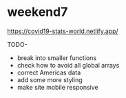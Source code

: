 # weekend7

https://covid19-stats-world.netlify.app/


TODO-
* break into smaller functions
* check how to avoid all global arrays
* correct Americas data
* add some more styling
* make site mobile responsive